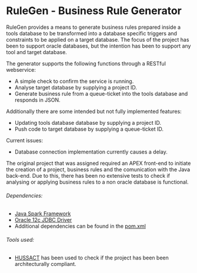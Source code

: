 # RuleGen - Business Rule Generator

RuleGen provides a means to generate business rules prepared inside a tools database to be transformed into a database specific triggers and constraints to be applied on a target database. The focus of the project has been to support oracle databases, but the intention has been to support any tool and target database.

The generator supports the following functions through a RESTful webservice:

* A simple check to confirm the service is running.
* Analyse target database by supplying a project ID.
* Generate business rule from a queue-ticket into the tools database and responds in JSON.
 
Additionally there are some intended but not fully implemented features:
* Updating tools database database by supplying a project ID.
* Push code to target database by supplying a queue-ticket ID.

Current issues:
* Database connection implementation currently causes a delay.

The original project that was assigned required an APEX front-end to initiate the creation of a project, business rules and the comunication with the Java back-end. Due to this, there has been no extensive tests to check if analysing or applying business rules to a non oracle database is functional.


###### Dependencies:
* [Java Spark Framework](http://sparkjava.com/)
* [Oracle 12c JDBC Driver](http://www.oracle.com/technetwork/database/features/jdbc/default-2280470.html)
* Additional dependencies can be found in the [pom.xml](https://github.com/Mrvek/SparkWorkshop/blob/master/pom.xml)

###### Tools used:
* [HUSSACT](http://husacct.github.io/HUSACCT/) has been used to check if the project has been been architecturally compliant.
